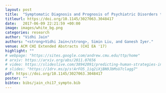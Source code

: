 ```yaml
---
layout: post
title:  "Symptomatic Diagnosis and Prognosis of Psychiatric Disorders through Personal Gadgets"
titleurl: https://doi.org/10.1145/3027063.3048417
date:   2017-06-09 22:21:59 +00:00
image: images/white_bg.png
categories: research
author: "Vidhi Jain"
authors: "<strong>Vidhi Jain</strong>, Simin Liu, and Ganesh Iyer."
venue: ACM CHI Extended Abstracts (CHI EA '17)
highlight: ""
# webpage: "https://sites.google.com/andrew.cmu.edu/ttp/home"
# arxiv: https://arxiv.org/abs/2011.07656
# video: https://slideslive.com/38942091/predicting-human-strategies-in-simulated-search-and-rescue
# slides: "https://1drv.ms/p/s!ArFO5_1iq2iXjBN9JbMsU7clagg7"
pdf: https://doi.org/10.1145/3027063.3048417
poster: ""
bibtex: bibs/jain_chi17_sympto.bib
---
```

